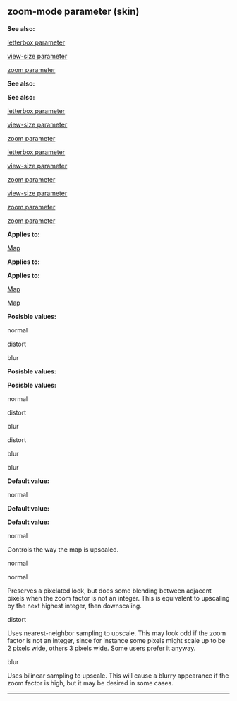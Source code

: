 

 zoom-mode parameter (skin)
----------------------------




**See also:** 


[letterbox parameter](#/{skin}/param/letterbox) 

[view-size parameter](#/{skin}/param/view-size) 

[zoom parameter](#/{skin}/param/zoom) 





**See also:** 

**See also:**

[letterbox parameter](#/{skin}/param/letterbox) 

[view-size parameter](#/{skin}/param/view-size) 

[zoom parameter](#/{skin}/param/zoom) 



[letterbox parameter](#/{skin}/param/letterbox)

[view-size parameter](#/{skin}/param/view-size) 

[zoom parameter](#/{skin}/param/zoom) 


[view-size parameter](#/{skin}/param/view-size)

[zoom parameter](#/{skin}/param/zoom) 

[zoom parameter](#/{skin}/param/zoom)


**Applies to:** 


[Map](#/{skin}/control/map) 



**Applies to:** 

**Applies to:**

[Map](#/{skin}/control/map) 

[Map](#/{skin}/control/map)


**Posisble values:** 


 normal
 
 distort
 
 blur
 




**Posisble values:** 

**Posisble values:**

 normal
 
 distort
 
 blur
 



 distort
 
 blur
 


 blur



**Default value:** 


 normal
 


**Default value:** 

**Default value:**

 normal


 Controls the way the map is upscaled.





 normal
 


 normal


 Preserves a pixelated look, but does some blending between adjacent pixels when the zoom factor is not an integer. This is equivalent to upscaling by the next highest integer, then downscaling.


 distort


 Uses nearest-neighbor sampling to upscale. This may look odd if the zoom factor is not an integer, since for instance some pixels might scale up to be 2 pixels wide, others 3 pixels wide. Some users prefer it anyway.


 blur


 Uses bilinear sampling to upscale. This will cause a blurry appearance if the zoom factor is high, but it may be desired in some cases.



---


